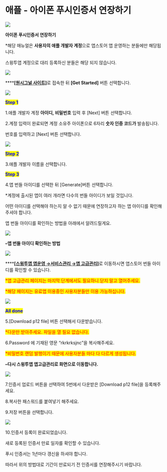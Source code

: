 # 애플 - 아이폰 푸시인증서 연장하기

![](https://wp.swing2app.co.kr/wp-content/uploads/2021/03/%EC%9D%B8%EC%A6%9D%EC%A0%9C%EB%AA%A9.png)

**아이폰 푸시인증서 연장하기**&#x20;

\*해당 매뉴얼은 **사용자의 애플 개발자 계정**으로 앱스토어 앱 운영하는 분들에만 해당됩니다.

스윙투앱 계정으로 대리 등록하신 분들은 해당 되지 않습니다.&#x20;



![](https://wp.swing2app.co.kr/wp-content/uploads/2021/03/%EC%9D%B8%EC%A6%9D1-1.png)

****[**\[원시그널 사이트\]**](https://onesignal.com/provisionator)로 접속한 뒤 **\[Get Started]** 버튼 선택합니다.



![](https://wp.swing2app.co.kr/wp-content/uploads/2021/03/%EC%9D%B8%EC%A6%9D2.png)

<mark style="color:blue;">**Step 1**</mark>

1.애플 개발자 계정 **아이디, 비밀번호** 입력 후 \[Next] 버튼 선택합니다.

2.계정 입력이 완료되면 계정 소유주 아이폰으로 6자리 **숫자 인증 코드가** 발송됩니다.

번호를 입력하고 \[Next] 버튼 선택합니다.



![](https://wp.swing2app.co.kr/wp-content/uploads/2021/03/%EC%9D%B8%EC%A6%9D3.png)

<mark style="color:blue;">**Step 2**</mark>

3.애플 개발자 이름을 선택합니다.



<mark style="color:blue;">**Step 3**</mark>

4.앱 번들 아이디를 선택한 뒤 \[Generate]버튼 선택합니다.

\*계정에 출시된 앱이 여러 개라면 다수의 번들 아이디가 보일 것입니다.

어떤 아이디를 선택해야 하는지 알 수 없기 때문에 연장하고자 하는 앱 아이디를 확인해주셔야 합니다.

앱 번들 아이디를 확인하는 방법을 아래에서 알려드릴게요.&#x20;

![](https://wp.swing2app.co.kr/wp-content/uploads/2018/09/%ED%99%94%EC%82%B4%ED%91%9C-4.png)

**–앱 번들 아이디 확인하는 방법**

![](https://wp.swing2app.co.kr/wp-content/uploads/2021/03/%EC%9D%B8%EC%A6%9D4.png)

****[**\[스윙투앱  앱운영 →서비스관리 →앱 고급관리\]**](http://www.swing2app.co.kr/view/app\_advanced\_management)로 이동하시면 앱스토어 번들 아이디를 확인할 수 있습니다.

<mark style="color:red;">\*앱 고급관리 페이지는 마지막 단계에서도 필요하니 닫지 말고 열어주세요.</mark>

<mark style="color:red;">\*해당 페이지는 유료앱 이용중인 사용자분들만 이용 가능하십니다.</mark>

<mark style="color:red;"></mark>

![](https://wp.swing2app.co.kr/wp-content/uploads/2021/03/%EC%9D%B8%EC%A6%9D5.png)

<mark style="color:blue;">**All done**</mark>

5.\[Download p12 file] 버튼 선택해서 다운받습니다.

<mark style="color:red;">\*다운만 받아주세요. 파일을 열 필요 없습니다.</mark>

6.Password 에 기재된 영문 “rkrkrksjnc”을 복사해주세요.

<mark style="color:red;">\*비밀번호 랜덤 발행이기 때문에 사용자분들 마다 다 다르게 생성됩니다.</mark>

<mark style="color:red;"></mark>

**–다시 스윙투앱 앱고급관리로 화면으로 이동합니다.**

![](https://wp.swing2app.co.kr/wp-content/uploads/2021/03/%EC%9D%B8%EC%A6%9D6.png)

7.인증서 업로드 버튼을 선택하여 5번에서 다운받은 \[Download p12 file]을 등록해주세요.

8.복사한 패스워드를 붙여넣기 해주세요.

9.저장 버튼을 선택합니다.



![](https://wp.swing2app.co.kr/wp-content/uploads/2021/03/%EC%9D%B8%EC%A6%9D7.png)

10.인증서 등록이 완료되었습니다.

새로 등록된 인증서 만료 일자를 확인할 수 있습니다.



푸시 인증서는 1년마다 갱신을 하셔야 합니다.

따라서 위의 방법대로 기간이 만료되기 전 인증서를 연장해주시기 바랍니다.
